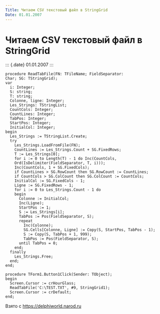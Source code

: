 ```yaml
---
Title: Читаем CSV текстовый файл в StringGrid
Date: 01.01.2007
---
```



Читаем CSV текстовый файл в StringGrid
======================================

::: {.date}
01.01.2007
:::

    procedure ReadTabFile(FN: TFileName; FieldSeparator:
    Char; SG: TStringGrid);
    var 
      i: Integer; 
      S: string; 
      T: string; 
      Colonne, ligne: Integer; 
      Les_Strings: TStringList; 
      CountCols: Integer; 
      CountLines: Integer; 
      TabPos: Integer; 
      StartPos: Integer; 
      InitialCol: Integer; 
    begin 
      Les_Strings := TStringList.Create; 
      try 
        Les_Strings.LoadFromFile(FN); 
        CountLines := Les_Strings.Count + SG.FixedRows; 
        T := Les_Strings[0]; 
        for i := 0 to Length(T) - 1 do Inc(CountCols,
        Ord(IsDelimiter(FieldSeparator, T, i)));
        Inc(CountCols, 1 + SG.FixedCols); 
        if CountLines > SG.RowCount then SG.RowCount := CountLines; 
        if CountCols > SG.ColCount then SG.ColCount := CountCols; 
        InitialCol := SG.FixedCols - 1;
        Ligne := SG.FixedRows - 1; 
        for i := 0 to Les_Strings.Count - 1 do 
        begin 
          Colonne := InitialCol; 
          Inc(Ligne); 
          StartPos := 1; 
          S := Les_Strings[i]; 
          TabPos := Pos(FieldSeparator, S); 
          repeat 
            Inc(Colonne); 
            SG.Cells[Colonne, Ligne] := Copy(S, StartPos, TabPos - 1); 
            S := Copy(S, TabPos + 1, 999); 
            TabPos := Pos(FieldSeparator, S); 
          until TabPos = 0; 
        end; 
      finally 
        Les_Strings.Free; 
      end; 
    end; 
     
    procedure TForm1.Button1Click(Sender: TObject); 
    begin 
      Screen.Cursor := crHourGlass; 
      ReadTabFile('C:\TEST.TXT', #9, StringGrid1); 
      Screen.Cursor := crDefault; 
    end;

Взято с <https://delphiworld.narod.ru>
